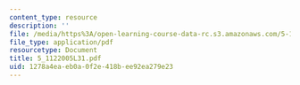 ```yaml
---
content_type: resource
description: ''
file: /media/https%3A/open-learning-course-data-rc.s3.amazonaws.com/5-112-principles-of-chemical-science-fall-2005/1278a4eaeb0a0f2e418bee92ea279e23_5_1122005L31.pdf
file_type: application/pdf
resourcetype: Document
title: 5_1122005L31.pdf
uid: 1278a4ea-eb0a-0f2e-418b-ee92ea279e23
---
```


